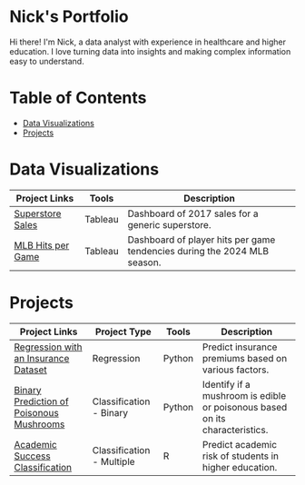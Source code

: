 # Nick's Portfolio

Hi there! I'm Nick, a data analyst with experience in healthcare and higher education. I love turning data into insights and making complex information easy to understand.

# Table of Contents
- [Data Visualizations](#data-visualizations)
- [Projects](#projects)

# Data Visualizations
| Project Links  | Tools  |  Description  |
| -------------- | ------------- | ------------- |
| [Superstore Sales](https://public.tableau.com/views/SuperstoreSales_17424875915440/Dashboard1?:language=en-US&:sid=&:redirect=auth&:display_count=n&:origin=viz_share_link) | Tableau | Dashboard of 2017 sales for a generic superstore. |
| [MLB Hits per Game](https://public.tableau.com/views/MLBHitsperGame/Dashboard1?:language=en-US&:sid=&:redirect=auth&:display_count=n&:origin=viz_share_link) | Tableau  | Dashboard of player hits per game tendencies during the 2024 MLB season.  |

# Projects
| Project Links  | Project Type  |  Tools | Description  |
| -------------- | ------------- | ------------- | ------------- |
| [Regression with an Insurance Dataset](https://github.com/nmartin812/projects/blob/main/Insurance%20Premiums.ipynb) | Regression | Python | Predict insurance premiums based on various factors. |
| [Binary Prediction of Poisonous Mushrooms](https://github.com/nmartin812/projects/blob/main/Binary%20Prediction%20of%20Poisonous%20Mushrooms.ipynb)  | Classification - Binary  | Python  | Identify if a mushroom is edible or poisonous based on its characteristics. |
| [Academic Success Classification](https://github.com/nmartin812/projects/blob/main/Academic%20Success%20Classification.rmd) | Classification - Multiple | R | Predict academic risk of students in higher education. |



<!--
**nmartin812/nmartin812** is a ✨ _special_ ✨ repository because its `README.md` (this file) appears on your GitHub profile.

Here are some ideas to get you started:

- 🔭 I’m currently working on ...
- 🌱 I’m currently learning ...
- 👯 I’m looking to collaborate on ...
- 🤔 I’m looking for help with ...
- 💬 Ask me about ...
- 📫 How to reach me: ...
- 😄 Pronouns: ...
- ⚡ Fun fact: ...
-->
